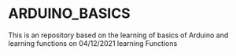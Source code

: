 # ARDUINO_BASICS
This is an repository based on the learning of basics of Arduino and learning functions
on 04/12/2021 learning Functions
